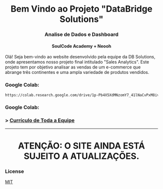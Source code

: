 <div align="center">
  <h1 align="center">
    Bem Vindo ao Projeto "DataBridge Solutions"
  </h1>
    <h3>
      Analise de Dados e Dashboard
    </h3>
    <h4>
      SoulCode Academy + Neooh
    </h4>
</div>

<div>
  <p>
    Olá! Seja bem-vindo ao website desenvolvido pela equipe da DB Solutions, onde apresentamos nosso projeto final intitulado "Sales Analytics". Este projeto        tem por objetivo analisar as vendas de um e-commerce que abrange três continentes e uma ampla variedade de produtos vendidos.
  </p>
  
  <h3>
      Google Colab:
  </h3>
  
```bash
https://colab.research.google.com/drive/1p-Pb4X5XdMNzomY7_41lNaCvPxM8ivgy?usp=sharing
```
  <h3>
      Google Colab:
  </h3>  

### > [Currículo de Toda a Equipe](https://github.com/user-attachments/files/15749590/Curriculos.-.Equipe.DB.Solutions-20240607T213731Z-001.zip)

</div>

<hr>

<div align='centar'>
  <h1 align="center">
    ATENÇÃO: O SITE AINDA ESTÁ SUJEITO A ATUALIZAÇÕES.
  </h1>
  
</div>

### License
[MIT](https://choosealicense.com/licenses/mit/)

